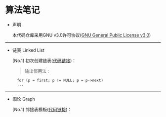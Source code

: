# 算法笔记

* 声明

     本代码仓库采用GNU v3.0许可协议([GNU General Public License v3.0](https://github.com/whitejoce/Note/blob/main/LICENSE))
     
     
* * * 

   * 链表 Linked List
   
     [No.1] 初次创建链表([代码链接](https://github.com/whitejoce/Note/blob/main/LinkedList/LinkedList_1.c))： 
      
     > 输出惯用法 :
          
           for (p = first; p != NULL; p = p->next)
           ...
     
* * *

   * 图论 Graph
     
     [No.1] 邻接表模板([代码链接](https://github.com/whitejoce/Note/blob/main/Graph/Adjacency%20List.cpp))： 
